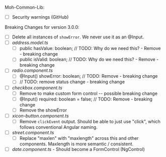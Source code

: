 Moh-Common-Lib:
- [ ] Security warnings (GitHub)
  
Breaking Changes for version 3.0.0:

- [ ] Delete all instances of `showError`. We never use it as an @Input.
- [ ] *address.model.ts*
  - [ ] public hasValue: boolean; // TODO: Why do we need this? - Remove - breaking change
  - [ ] public isValid: boolean; // TODO: Why do we need this? - Remove - breaking change
- [ ] *radio.component.ts*
  - [ ] @Input() showError: boolean; // TODO: Remove - breaking change
  - [ ] // TODO: remove status change - breaking change
- [ ] *checkbox.component.ts*
  - [ ] Remove to make custom form control -- possible breaking change
  - [ ] @Input() required: boolean = false;  // TODO: Remove - breaking change
  - [ ] Remove the showError
- [ ] *xicon-button.component.ts*
  - [ ] Remove `clickEvent` output. Should be able to just use "click", which follows conventional Angular naming.
- [ ] *street.component.ts*
  - [ ] Replace "maxlen" with "maxlength" across this and other components. Maxlength is more semantic / consistent.
- [ ] *date.component.ts* - Should become a FormControl (NgControl)